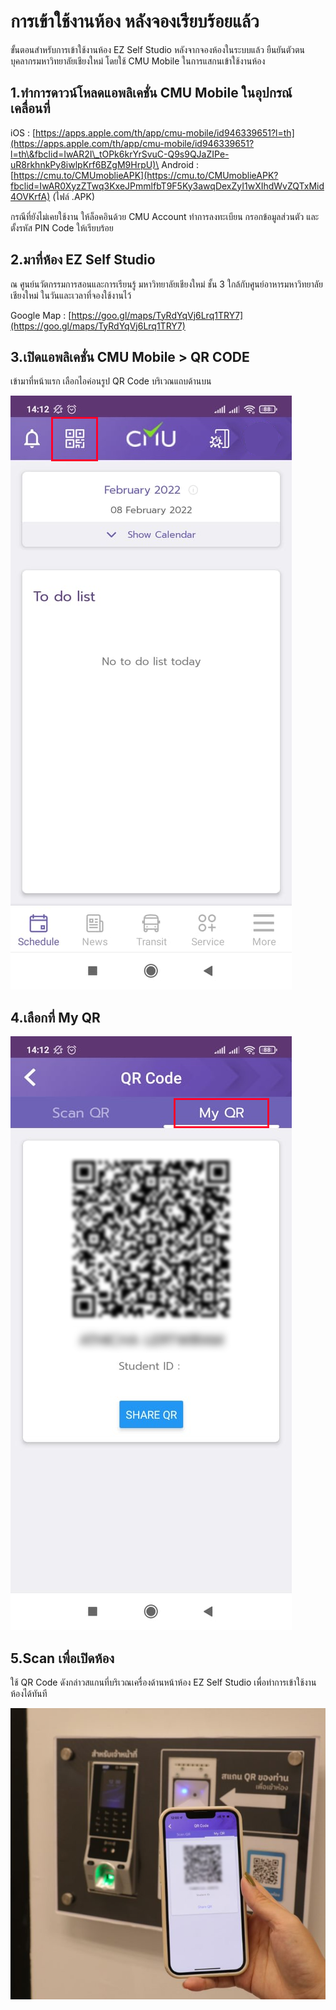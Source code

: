 # การเข้าใช้งานห้อง หลังจองเรียบร้อยแล้ว

ขั้นตอนสำหรับการเข้าใช้งานห้อง EZ Self Studio หลังจากจองห้องในระบบแล้ว ยืนยันตัวตน บุคลากรมหาวิทยาลัยเชียงใหม่ โดยใช้ CMU Mobile ในการแสกนเข้าใช้งานห้อง

## 1.ทำการดาวน์โหลดแอพลิเคชั่น CMU Mobile ในอุปกรณ์เคลื่อนที่

iOS : [https://apps.apple.com/th/app/cmu-mobile/id946339651?l=th](https://apps.apple.com/th/app/cmu-mobile/id946339651?l=th\&fbclid=IwAR2I\_tOPk6krYrSvuC-Q9s9QJaZIPe-uR8rkhnkPy8iwlpKrf6BZgM9HrpU)\
Android :  [https://cmu.to/CMUmoblieAPK](https://cmu.to/CMUmoblieAPK?fbclid=IwAR0XyzZTwq3KxeJPmmlfbT9F5Ky3awqDexZyI1wXIhdWvZQTxMid4OVKrfA) (ไฟล์ .APK)

กรณีที่ยังไม่เคยใช้งาน ให้ล็อคอินด้วย CMU Account ทำการลงทะเบียน กรอกข้อมูลส่วนตัว และตั้งรหัส PIN Code ให้เรียบร้อย

## 2.มาที่ห้อง EZ Self Studio&#x20;

ณ ศูนย์นวัตกรรมการสอนและการเรียนรู้ มหาวิทยาลัยเชียงใหม่ ชั้น 3 ใกล้กับศูนย์อาหารมหาวิทยาลัยเชียงใหม่ ในวันและเวลาที่จองใช้งานไว้

Google Map : [https://goo.gl/maps/TyRdYqVj6Lrq1TRY7](https://goo.gl/maps/TyRdYqVj6Lrq1TRY7)

## 3.เปิดแอพลิเคชั่น CMU Mobile > QR CODE&#x20;

เข้ามาที่หน้าแรก เลือกไอค่อนรูป QR Code บริเวณแถบด้านบน

![](<../.gitbook/assets/image (202).png>)

## 4.เลือกที่ My QR&#x20;

![](<../.gitbook/assets/image (200).png>)

## 5.Scan เพื่อเปิดห้อง

ใช้ QR Code ดังกล่าวสแกนที่บริเวณเครื่องด้านหน้าห้อง EZ Self Studio เพื่อทำการเข้าใช้งานห้องได้ทันที

![](<../.gitbook/assets/image (215).png>)

